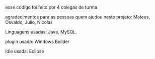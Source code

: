 esse codigo foi feito por 4 colegas de turma

agradecimentos para as pessoas quem ajudou neste projeto: Mateus, Osvaldo, Julio, Nicolas



Linguagens usadas: Java, MySQL.

plugin usado: Windows Builder

Idle usada: Eclipse
